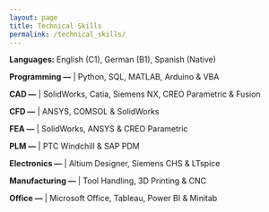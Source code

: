 ```yaml
---
layout: page
title: Technical Skills
permalink: /technical_skills/
---
```


**Languages:** English (C1), German (B1), Spanish (Native)

**Programming —** | Python, SQL, MATLAB, Arduino & VBA

**CAD —** | SolidWorks, Catia, Siemens NX, CREO Parametric & Fusion

**CFD —** | ANSYS, COMSOL & SolidWorks

**FEA —** | SolidWorks, ANSYS & CREO Parametric

**PLM —** | PTC Windchill & SAP PDM

**Electronics —** | Altium Designer, Siemens CHS & LTspice

**Manufacturing —** | Tool Handling, 3D Printing & CNC  

**Office —** | Microsoft Office, Tableau, Power BI & Minitab
